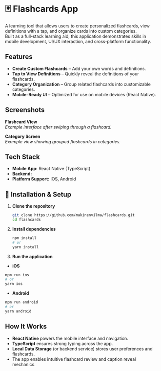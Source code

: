# 🃏 Flashcards App

A learning tool that allows users to create personalized flashcards, view definitions with a tap, and organize cards into custom categories.  
Built as a full-stack learning aid, this application demonstrates skills in mobile development, UI/UX interaction, and cross-platform functionality.

## Features

- **Create Custom Flashcards** – Add your own words and definitions.  
- **Tap to View Definitions** – Quickly reveal the definitions of your flashcards.  
- **Category Organization** – Group related flashcards into customizable categories.  
- **Mobile-Ready UI** – Optimized for use on mobile devices (React Native).

## Screenshots

**Flashcard View**  
_Example interface after swiping through a flashcard._

**Category Screen**  
_Example view showing grouped flashcards in categories._

## Tech Stack

- **Mobile App:** React Native (TypeScript)  
- **Backend:**  
- **Platform Support:** iOS, Android

## 🚀 Installation & Setup

1. **Clone the repository**
   ```bash
   git clone https://github.com/makinenvilma/flashcards.git
   cd flashcards
   ```

2. **Install dependencies**
   ```bash
   npm install
   # or
   yarn install
   ```

3. **Run the application**

- **iOS**
```bash
npm run ios
# or
yarn ios
```

- **Android**
```bash
npm run android
# or
yarn android
```

## How It Works

- **React Native** powers the mobile interface and navigation.  
- **TypeScript** ensures strong typing across the app.  
- **Local Data Storage** (or backend service) stores user preferences and flashcards.  
- The app enables intuitive flashcard review and caption reveal mechanics.
